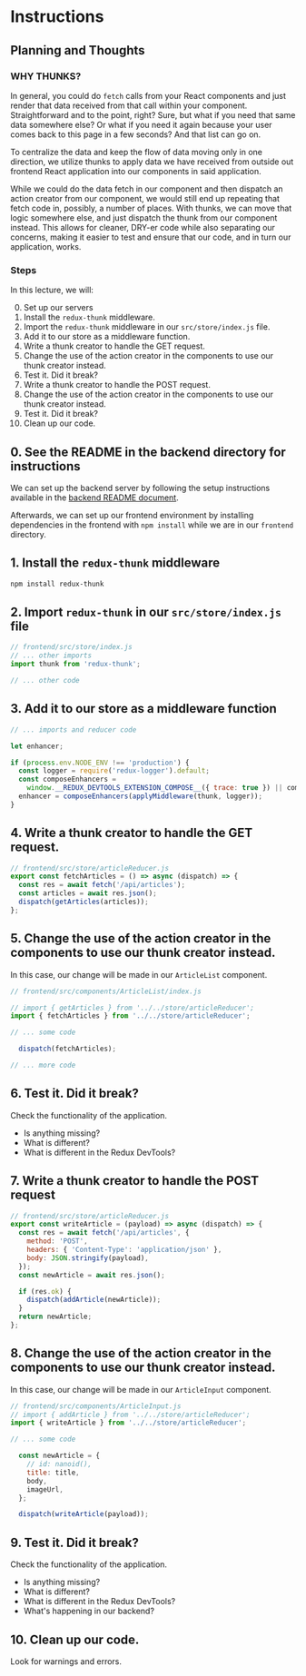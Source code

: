 # Instructions

## Planning and Thoughts

### WHY THUNKS?

In general, you could do `fetch` calls from your React components and just
render that data received from that call within your component. Straightforward
and to the point, right? Sure, but what if you need that same data somewhere
else? Or what if you need it again because your user comes back to this page in
a few seconds? And that list can go on.

To centralize the data and keep the flow of data moving only in one direction,
we utilize thunks to apply data we have received from outside out frontend React
application into our components in said application.

While we could do the data fetch in our component and then dispatch an action
creator from our component, we would still end up repeating that fetch code in,
possibly, a number of places. With thunks, we can move that logic somewhere
else, and just dispatch the thunk from our component instead. This allows for
cleaner, DRY-er code while also separating our concerns, making it easier to
test and ensure that our code, and in turn our application, works.

### Steps

In this lecture, we will:

0. Set up our servers
1. Install the `redux-thunk` middleware.
2. Import the `redux-thunk` middleware in our `src/store/index.js` file.
3. Add it to our store as a middleware function.
4. Write a thunk creator to handle the GET request.
5. Change the use of the action creator in the components to use our thunk
   creator instead.
6. Test it. Did it break?
7. Write a thunk creator to handle the POST request.
8. Change the use of the action creator in the components to use our thunk
   creator instead.
9. Test it. Did it break?
10. Clean up our code.

## 0. See the README in the backend directory for instructions

We can set up the backend server by following the setup instructions available
in the [backend README document][backend-readme].

Afterwards, we can set up our frontend environment by installing dependencies
in the frontend with `npm install` while we are in our `frontend` directory.

## 1. Install the `redux-thunk` middleware

```sh
npm install redux-thunk
```

## 2. Import `redux-thunk` in our `src/store/index.js` file

```js
// frontend/src/store/index.js
// ... other imports
import thunk from 'redux-thunk';

// ... other code
```

## 3. Add it to our store as a middleware function

```js
// ... imports and reducer code

let enhancer;

if (process.env.NODE_ENV !== 'production') {
  const logger = require('redux-logger').default;
  const composeEnhancers =
    window.__REDUX_DEVTOOLS_EXTENSION_COMPOSE__({ trace: true }) || compose;
  enhancer = composeEnhancers(applyMiddleware(thunk, logger));
}
```

## 4. Write a thunk creator to handle the GET request.

```js
// frontend/src/store/articleReducer.js
export const fetchArticles = () => async (dispatch) => {
  const res = await fetch('/api/articles');
  const articles = await res.json();
  dispatch(getArticles(articles));
};
```

## 5. Change the use of the action creator in the components to use our thunk creator instead.

In this case, our change will be made in our `ArticleList` component.

```js
// frontend/src/components/ArticleList/index.js

// import { getArticles } from '../../store/articleReducer';
import { fetchArticles } from '../../store/articleReducer';

// ... some code

  dispatch(fetchArticles);

// ... more code
```

## 6. Test it. Did it break?

Check the functionality of the application.

* Is anything missing?
* What is different?
* What is different in the Redux DevTools?

## 7. Write a thunk creator to handle the POST request

```js
// frontend/src/store/articleReducer.js
export const writeArticle = (payload) => async (dispatch) => {
  const res = await fetch('/api/articles', {
    method: 'POST',
    headers: { 'Content-Type': 'application/json' },
    body: JSON.stringify(payload),
  });
  const newArticle = await res.json();

  if (res.ok) {
    dispatch(addArticle(newArticle));
  }
  return newArticle;
};
```

## 8. Change the use of the action creator in the components to use our thunk creator instead.

In this case, our change will be made in our `ArticleInput` component.

```js
// frontend/src/components/ArticleInput.js
// import { addArticle } from '../../store/articleReducer';
import { writeArticle } from '../../store/articleReducer';

// ... some code

  const newArticle = {
    // id: nanoid(),
    title: title,
    body,
    imageUrl,
  };

  dispatch(writeArticle(payload));
```

## 9. Test it. Did it break?

Check the functionality of the application.

* Is anything missing?
* What is different?
* What is different in the Redux DevTools?
* What's happening in our backend?

## 10. Clean up our code.

Look for warnings and errors.

[backend-readme]: ./backend/README.md
